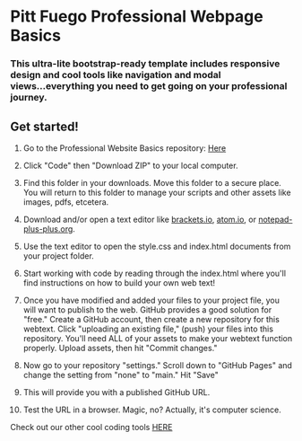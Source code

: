 # Pitt Fuego Professional Webpage Basics

 
### This ultra-lite bootstrap-ready template includes responsive design and cool tools like navigation and modal views...everything you need to get going on your professional journey. 





## Get started!

1. Go to the Professional Website Basics repository: [Here](https://github.com/Pitt-Fuego/professional-website-basics)

2. Click "Code" then "Download ZIP" to your local computer. 

3. Find this folder in your downloads. Move this folder to a secure place. You will return to this folder to manage your scripts and other assets like images, pdfs, etcetera. 

4. Download and/or open a text editor like [brackets.io](https://brackets.io), [atom.io](https://atom.io), or [notepad-plus-plus.org](notepad-plus-plus.org). 

5. Use the text editor to open the style.css and index.html documents from your project folder.  

6. Start working with code by reading through the index.html where you'll find instructions on how to build your own web text! 

7. Once you have modified and added your files to your project file, you will want to publish to the web. GitHub provides a good solution for "free." Create a GitHub account, then create a new repository for this webtext. Click  "uploading an existing file," (push) your files into this repository. You'll need ALL of your assets to make your webtext function properly. Upload assets, then hit "Commit changes." 

9. Now go to your repository "settings." Scroll down to "GitHub Pages" and change the setting from "none" to "main." Hit "Save"

10. This will provide you with a published GitHub URL.

11. Test the URL in a browser. Magic, no? Actually, it's computer science.  


Check out our other cool coding tools [HERE](https://pitt-fuego.github.io/Pitt-Fuego-Coding-Tools/)

